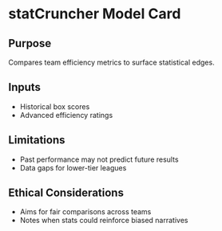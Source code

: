 # statCruncher Model Card

## Purpose
Compares team efficiency metrics to surface statistical edges.

## Inputs
- Historical box scores
- Advanced efficiency ratings

## Limitations
- Past performance may not predict future results
- Data gaps for lower-tier leagues

## Ethical Considerations
- Aims for fair comparisons across teams
- Notes when stats could reinforce biased narratives
